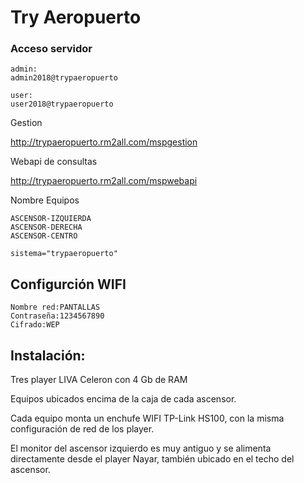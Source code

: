 # Try Aeropuerto
### Acceso servidor
    admin:
    admin2018@trypaeropuerto

    user:
    user2018@trypaeropuerto


Gestion

http://trypaeropuerto.rm2all.com/mspgestion

Webapi de consultas

http://trypaeropuerto.rm2all.com/mspwebapi

Nombre Equipos

    ASCENSOR-IZQUIERDA
    ASCENSOR-DERECHA
    ASCENSOR-CENTRO

    sistema="trypaeropuerto"

## Configurción WIFI

    Nombre red:PANTALLAS
    Contraseña:1234567890
    Cifrado:WEP

## Instalación:
Tres player LIVA Celeron con 4 Gb de RAM

Equipos ubicados encima de la caja de cada ascensor.

Cada equipo monta un enchufe WIFI TP-Link HS100, con la misma configuración de red de los player.

El monitor del ascensor izquierdo es muy antiguo y se alimenta directamente desde el player Nayar, también ubicado en el techo del ascensor.
